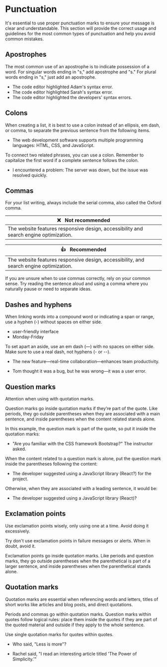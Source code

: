 # Punctuation

It's essential to use proper punctuation marks to ensure your message is clear and understandable. This section will provide the correct usage and guidelines for the most common types of punctuation and help you avoid common mistakes.
## Apostrophes

The most common use of an apostrophe is to indicate possession of a word. For singular words ending in "s," add apostrophe and "s." For plural words ending in "s," just add an apostrophe.

- The code editor highlighted Adam's syntax error.
- The code editor highlighted Sarah's syntax error.
- The code editor highlighted the developers' syntax errors.

## Colons

When creating a list, it is best to use a colon instead of an ellipsis, em dash, or comma, to separate the previous sentence from the following items.

- The web development software supports multiple programming languages: HTML, CSS, and JavaScript.

To connect two related phrases, you can use a colon. Remember to capitalize the first word if a complete sentence follows the colon.

- I encountered a problem: The server was down, but the issue was resolved quickly.

## Commas

For your list writing, always include the serial comma, also called the Oxford comma.

| :x: &nbsp; Not recommended                                                              |
|-----------------------------------------------------------------------------------------|
| The website features responsive design, accessibility and search engine optimization.   |

| :+1: &nbsp; Recommended                                                                 |
|-----------------------------------------------------------------------------------------|
| The website features responsive design, accessibility, and search engine optimization.  |

If you are unsure when to use commas correctly, rely on your common sense. Try reading the sentence aloud and using a comma where you naturally pause or need to separate ideas.

## Dashes and hyphens

When linking words into a compound word or indicating a span or range, use a hyphen (-) without spaces on either side.

- user-friendly interface
- Monday-Friday

To set apart an aside, use an em dash (—) with no spaces on either side. Make sure to use a real dash, not hyphens (- or --).

- The new feature—real-time collaboration—enhances team productivity.

- Tom thought it was a bug, but he was wrong—it was a user error.

## Question marks

Attention when using with quotation marks.

Question marks go inside quotation marks if they’re part of the quote. Like periods, they go outside parentheses when they are associated with a main sentence, and inside parentheses when the content related stands alone.

In this example, the question mark is part of the quote, so put it inside the quotation marks:

- "Are you familiar with the CSS framework Bootstrap?" The instructor asked.

When the content related to a question mark is alone, put the question mark inside the parentheses following the content:

- The developer suggested using a JavaScript library (React?) for the project.

Otherwise, when they are associated with a leading sentence, it would be:

- The developer suggested using a JavaScript library (React)?

## Exclamation points

Use exclamation points wisely, only using one at a time. Avoid doing it excessively.

Try don't use exclamation points in failure messages or alerts. When in doubt, avoid it.

Exclamation points go inside quotation marks. Like periods and question marks, they go outside parentheses when the parenthetical is part of a larger sentence, and inside parentheses when the parenthetical stands alone.

## Quotation marks

Quotation marks are essential when referencing words and letters, titles of short works like articles and blog posts, and direct quotations.

Periods and commas go within quotation marks. Question marks within quotes follow logical rules: place them inside the quotes if they are part of the quoted material and outside if they apply to the whole sentence.

Use single quotation marks for quotes within quotes.

- Who said, "Less is more"?

- Rachel said, "I read an interesting article titled 'The Power of Simplicity.'"